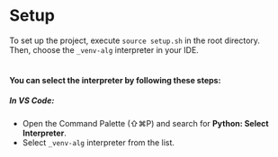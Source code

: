 # Setup

To set up the project, execute `source setup.sh` in the root directory.<br>
Then, choose the `_venv-alg` interpreter in your IDE.
<br>
<br>
#### You can select the interpreter by following these steps:
##### **In VS Code:**
- Open the Command Palette (⇧⌘P) and search for **Python: Select Interpreter**.
- Select `_venv-alg` interpreter from the list.
